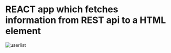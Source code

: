 # REACT app which fetches information from REST api to a HTML element

![userlist](https://github.com/AnssiIlari/Learning-Web-Development/assets/127083657/c4747dcb-ea39-436c-84a7-5028b93e727a)

